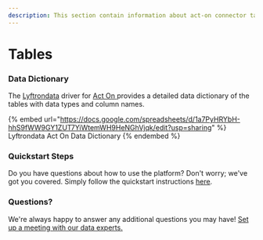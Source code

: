 ```yaml
---
description: This section contain information about act-on connector tables information
---
```


# Tables

### Data Dictionary

The [Lyftrondata](https://www.lyftrondata.com/) driver for [Act On](https://www.lyftrondata.com/integration/act-on/)[ ](https://www.lyftrondata.com/integration/act-on/)provides a detailed data dictionary of the tables with data types and column names.

{% embed url="https://docs.google.com/spreadsheets/d/1a7PyHRYbH-hhS9fWW9GY1ZUT7YiWtemWH9HeNGhVjqk/edit?usp=sharing" %}
Lyftrondata Act On Data Dictionary
{% endembed %}

### Quickstart Steps

Do you have questions about how to use the platform? Don't worry; we've got you covered. Simply follow the quickstart instructions [here](../../../../quickstart-steps.md).

### Questions? <a href="#questions" id="questions"></a>

We're always happy to answer any additional questions you may have! [Set up a meeting with our data experts.](https://www.lyftrondata.com/book-a-meeting/)

